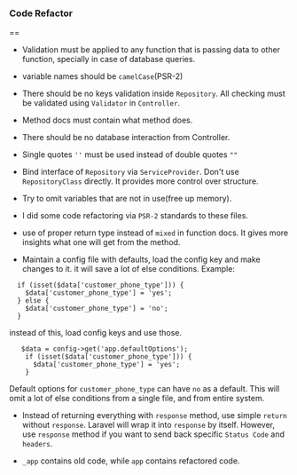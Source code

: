 ### Code Refactor
== 
 - Validation must be applied to any function that is passing data to other function, specially in case of database 
 queries.
 
 - variable names should be `camelCase`(PSR-2)
 
 - There should be no keys validation inside `Repository`. All checking must be validated using `Validator` in 
 `Controller`.
 
 - Method docs must contain what method does.
 
 - There should be no database interaction from Controller.
 
 - Single quotes `''` must be used instead of double quotes `""`
 
 - Bind interface of `Repository` via `ServiceProvider`. Don't use `RepositoryClass` directly. It provides more control 
 over structure.
 
 - Try to omit variables that are not in use(free up memory).
 
 - I did some code refactoring via `PSR-2` standards to these files.
 
 - use of proper return type instead of `mixed` in function docs. It gives more insights what one will get from the 
 method.
 
 - Maintain a config file with defaults, load the config key and make changes to it. it will save a lot of else 
 conditions. Example:
 ```
   if (isset($data['customer_phone_type'])) {
     $data['customer_phone_type'] = 'yes';
   } else {
     $data['customer_phone_type'] = 'no';
   }
 ```
 instead of this, load config keys and use those.
 ```
    $data = config->get('app.defaultOptions');
     if (isset($data['customer_phone_type'])) {
       $data['customer_phone_type'] = 'yes';
     }
 ```
 
 Default options for `customer_phone_type` can have `no` as a default. This will omit a lot of else conditions from a 
 single file, and from entire system.
 
 - Instead of returning everything with `response` method, use simple `return` without `response`. Laravel will wrap it 
 into `response` by itself. However, use `response` method if you want to send back specific `Status Code` and 
 `headers`.
 

 
 - `_app` contains old code, while `app` contains refactored code.
 